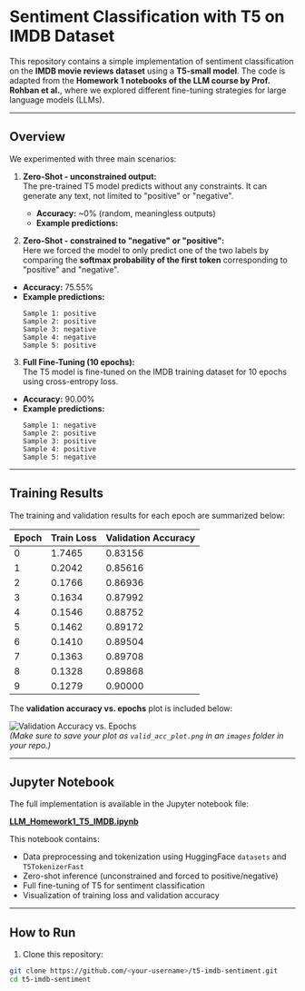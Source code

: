 # Sentiment Classification with T5 on IMDB Dataset

This repository contains a simple implementation of sentiment classification on the **IMDB movie reviews dataset** using a **T5-small model**. The code is adapted from the **Homework 1 notebooks of the LLM course by Prof. Rohban et al.**, where we explored different fine-tuning strategies for large language models (LLMs).

---

## Overview

We experimented with three main scenarios:

1. **Zero-Shot - unconstrained output:**  
   The pre-trained T5 model predicts without any constraints. It can generate any text, not limited to "positive" or "negative".  
   - **Accuracy:** ~0% (random, meaningless outputs)  
   - **Example predictions:**


2. **Zero-Shot - constrained to "negative" or "positive":**  
Here we forced the model to only predict one of the two labels by comparing the **softmax probability of the first token** corresponding to "positive" and "negative".  
- **Accuracy:** 75.55%  
- **Example predictions:**
  ```
  Sample 1: positive
  Sample 2: positive
  Sample 3: negative
  Sample 4: negative
  Sample 5: positive
  ```

3. **Full Fine-Tuning (10 epochs):**  
The T5 model is fine-tuned on the IMDB training dataset for 10 epochs using cross-entropy loss.  
- **Accuracy:** 90.00%  
- **Example predictions:**
  ```
  Sample 1: negative
  Sample 2: positive
  Sample 3: positive
  Sample 4: positive
  Sample 5: negative
  ```

---

## Training Results

The training and validation results for each epoch are summarized below:

| Epoch | Train Loss | Validation Accuracy |
|-------|------------|-------------------|
| 0     | 1.7465     | 0.83156           |
| 1     | 0.2042     | 0.85616           |
| 2     | 0.1766     | 0.86936           |
| 3     | 0.1634     | 0.87992           |
| 4     | 0.1546     | 0.88752           |
| 5     | 0.1462     | 0.89172           |
| 6     | 0.1410     | 0.89504           |
| 7     | 0.1363     | 0.89708           |
| 8     | 0.1328     | 0.89868           |
| 9     | 0.1279     | 0.90000           |

The **validation accuracy vs. epochs** plot is included below:

![Validation Accuracy vs. Epochs](images/valid_acc_plot.png)  
*(Make sure to save your plot as `valid_acc_plot.png` in an `images` folder in your repo.)*

---

## Jupyter Notebook

The full implementation is available in the Jupyter notebook file:  

**[LLM_Homework1_T5_IMDB.ipynb](notebooks/LLM_Homework1_T5_IMDB.ipynb)**  

This notebook contains:  
- Data preprocessing and tokenization using HuggingFace `datasets` and `T5TokenizerFast`  
- Zero-shot inference (unconstrained and forced to positive/negative)  
- Full fine-tuning of T5 for sentiment classification  
- Visualization of training loss and validation accuracy  

---

## How to Run

1. Clone this repository:
```bash
git clone https://github.com/<your-username>/t5-imdb-sentiment.git
cd t5-imdb-sentiment

     

